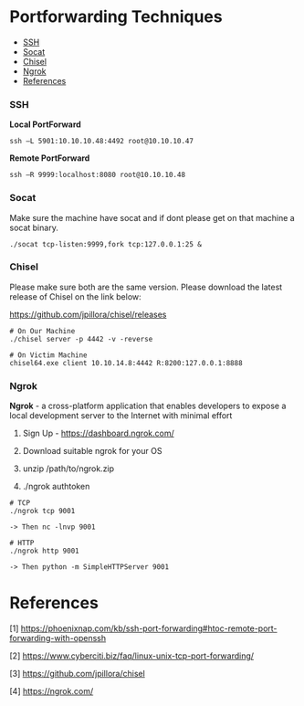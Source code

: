# Portforwarding Techniques

- [SSH](#ssh)
- [Socat](#socat)
- [Chisel](#chisel)
- [Ngrok](#ngrok)
- [References](#references)

### SSH 

**Local PortForward** 

```
ssh –L 5901:10.10.10.48:4492 root@10.10.10.47
```

**Remote PortForward** 

```
ssh –R 9999:localhost:8080 root@10.10.10.48
```

### Socat 

Make sure the machine have socat and if dont please get on that machine a socat binary.

```
./socat tcp-listen:9999,fork tcp:127.0.0.1:25 &
```


### Chisel 

Please make sure both are the same version. Please download the latest release of Chisel on the link below:

https://github.com/jpillora/chisel/releases

```
# On Our Machine
./chisel server -p 4442 -v -reverse

# On Victim Machine
chisel64.exe client 10.10.14.8:4442 R:8200:127.0.0.1:8888
```

### Ngrok 

**Ngrok** - a cross-platform application that enables developers to expose a local development server to the Internet with minimal effort

1. Sign Up - https://dashboard.ngrok.com/

2. Download suitable ngrok for your OS

3. unzip /path/to/ngrok.zip

4. ./ngrok authtoken <AUTH-TOKEN>

```
# TCP
./ngrok tcp 9001

-> Then nc -lnvp 9001

# HTTP
./ngrok http 9001

-> Then python -m SimpleHTTPServer 9001
```


# References 
[1] https://phoenixnap.com/kb/ssh-port-forwarding#htoc-remote-port-forwarding-with-openssh

[2] https://www.cyberciti.biz/faq/linux-unix-tcp-port-forwarding/

[3] https://github.com/jpillora/chisel

[4] https://ngrok.com/